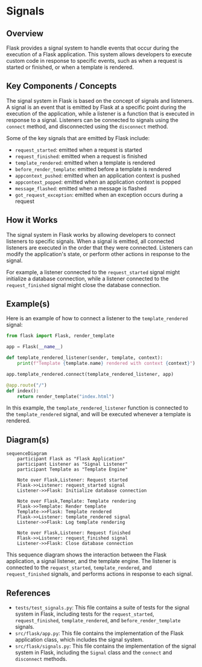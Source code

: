 # Signals
## Overview
Flask provides a signal system to handle events that occur during the execution of a Flask application. This system allows developers to execute custom code in response to specific events, such as when a request is started or finished, or when a template is rendered.

## Key Components / Concepts
The signal system in Flask is based on the concept of signals and listeners. A signal is an event that is emitted by Flask at a specific point during the execution of the application, while a listener is a function that is executed in response to a signal. Listeners can be connected to signals using the `connect` method, and disconnected using the `disconnect` method.

Some of the key signals that are emitted by Flask include:
* `request_started`: emitted when a request is started
* `request_finished`: emitted when a request is finished
* `template_rendered`: emitted when a template is rendered
* `before_render_template`: emitted before a template is rendered
* `appcontext_pushed`: emitted when an application context is pushed
* `appcontext_popped`: emitted when an application context is popped
* `message_flashed`: emitted when a message is flashed
* `got_request_exception`: emitted when an exception occurs during a request

## How it Works
The signal system in Flask works by allowing developers to connect listeners to specific signals. When a signal is emitted, all connected listeners are executed in the order that they were connected. Listeners can modify the application's state, or perform other actions in response to the signal.

For example, a listener connected to the `request_started` signal might initialize a database connection, while a listener connected to the `request_finished` signal might close the database connection.

## Example(s)
Here is an example of how to connect a listener to the `template_rendered` signal:
```python
from flask import Flask, render_template

app = Flask(__name__)

def template_rendered_listener(sender, template, context):
    print(f"Template {template.name} rendered with context {context}")

app.template_rendered.connect(template_rendered_listener, app)

@app.route("/")
def index():
    return render_template("index.html")
```
In this example, the `template_rendered_listener` function is connected to the `template_rendered` signal, and will be executed whenever a template is rendered.

## Diagram(s)
```mermaid
sequenceDiagram
    participant Flask as "Flask Application"
    participant Listener as "Signal Listener"
    participant Template as "Template Engine"

    Note over Flask,Listener: Request started
    Flask->>Listener: request_started signal
    Listener->>Flask: Initialize database connection

    Note over Flask,Template: Template rendering
    Flask->>Template: Render template
    Template->>Flask: Template rendered
    Flask->>Listener: template_rendered signal
    Listener->>Flask: Log template rendering

    Note over Flask,Listener: Request finished
    Flask->>Listener: request_finished signal
    Listener->>Flask: Close database connection
```
This sequence diagram shows the interaction between the Flask application, a signal listener, and the template engine. The listener is connected to the `request_started`, `template_rendered`, and `request_finished` signals, and performs actions in response to each signal.

## References
* `tests/test_signals.py`: This file contains a suite of tests for the signal system in Flask, including tests for the `request_started`, `request_finished`, `template_rendered`, and `before_render_template` signals.
* `src/flask/app.py`: This file contains the implementation of the Flask application class, which includes the signal system.
* `src/flask/signals.py`: This file contains the implementation of the signal system in Flask, including the `Signal` class and the `connect` and `disconnect` methods.